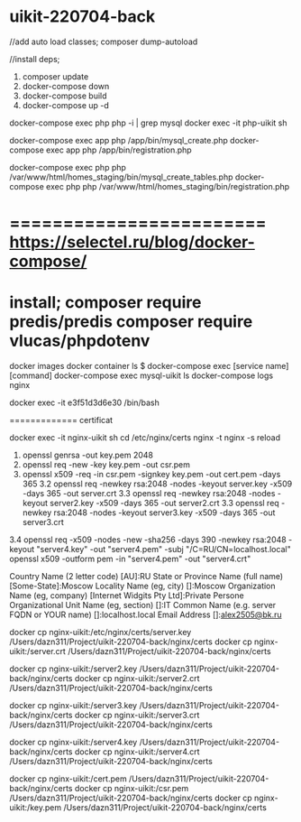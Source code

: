 # uikit-220704-back

//add auto load classes;
composer dump-autoload

//install deps;
1. composer update
2. docker-compose down
3. docker-compose build
4. docker-compose up -d

docker-compose exec php php -i | grep mysql
docker exec -it  php-uikit sh

docker-compose exec app php /app/bin/mysql_create.php
docker-compose exec app php /app/bin/registration.php

docker-compose exec php php /var/www/html/homes_staging/bin/mysql_create_tables.php
docker-compose exec php php /var/www/html/homes_staging/bin/registration.php

========================
https://selectel.ru/blog/docker-compose/
==========================
install;
composer require predis/predis
composer require vlucas/phpdotenv
===
docker images
docker container ls
$ docker-compose exec [service name] [command]
docker-compose exec mysql-uikit ls
docker-compose logs nginx

docker exec -it e3f51d3d6e30 /bin/bash

=============
certificat

docker exec -it  nginx-uikit sh
cd /etc/nginx/certs
nginx -t
nginx -s reload

1. openssl genrsa -out key.pem 2048
2. openssl req -new -key key.pem -out csr.pem
3. openssl x509 -req -in csr.pem -signkey key.pem -out cert.pem -days 365
3.2 openssl req -newkey rsa:2048 -nodes -keyout server.key -x509 -days 365 -out server.crt
3.3 openssl req -newkey rsa:2048 -nodes -keyout server2.key -x509 -days 365 -out server2.crt
3.3 openssl req -newkey rsa:2048 -nodes -keyout server3.key -x509 -days 365 -out server3.crt

3.4 openssl req -x509 -nodes -new -sha256 -days 390 -newkey rsa:2048 -keyout "server4.key" -out "server4.pem" -subj "/C=RU/CN=localhost.local"
    openssl x509 -outform pem -in "server4.pem" -out "server4.crt"

Country Name (2 letter code) [AU]:RU
State or Province Name (full name) [Some-State]:Moscow
Locality Name (eg, city) []:Moscow
Organization Name (eg, company) [Internet Widgits Pty Ltd]:Private Persone
Organizational Unit Name (eg, section) []:IT
Common Name (e.g. server FQDN or YOUR name) []:localhost.local
Email Address []:alex2505@bk.ru

docker cp nginx-uikit:/etc/nginx/certs/server.key /Users/dazn311/Project/uikit-220704-back/nginx/certs
docker cp nginx-uikit:/server.crt /Users/dazn311/Project/uikit-220704-back/nginx/certs

docker cp nginx-uikit:/server2.key /Users/dazn311/Project/uikit-220704-back/nginx/certs
docker cp nginx-uikit:/server2.crt /Users/dazn311/Project/uikit-220704-back/nginx/certs

docker cp nginx-uikit:/server3.key /Users/dazn311/Project/uikit-220704-back/nginx/certs
docker cp nginx-uikit:/server3.crt /Users/dazn311/Project/uikit-220704-back/nginx/certs

docker cp nginx-uikit:/server4.key /Users/dazn311/Project/uikit-220704-back/nginx/certs
docker cp nginx-uikit:/server4.crt /Users/dazn311/Project/uikit-220704-back/nginx/certs

docker cp nginx-uikit:/cert.pem /Users/dazn311/Project/uikit-220704-back/nginx/certs
docker cp nginx-uikit:/csr.pem /Users/dazn311/Project/uikit-220704-back/nginx/certs
docker cp nginx-uikit:/key.pem /Users/dazn311/Project/uikit-220704-back/nginx/certs

